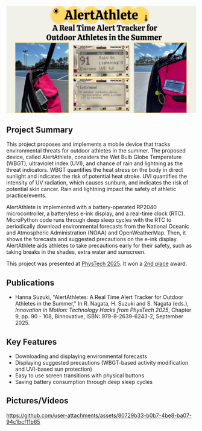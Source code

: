 <p align="center">
  <img src="images/logo.jpg" width="750" />
</p>

## Project Summary 

This project proposes and implements a mobile device that tracks environmental threats for outdoor athletes in the summer. The proposed device, called AlertAthlete, considers the Wet Bulb Globe Temperature (WBGT), ultraviolet index (UVI), and chance of rain and lightning as the threat indicators. WBGT quantifies the heat stress on the body in direct sunlight and indicates the risk of potential heat stroke. UVI quantifies the intensity of UV radiation, which causes sunburn, and indicates the risk of potential skin cancer. Rain and lightning impact the safety of athletic practice/events. 

AlertAthlete is implemented with a battery-operated RP2040 microcontroller, a batteryless e-ink display, and a real-time clock (RTC). MicroPython code runs through deep sleep cycles with the RTC to periodically download environmental forecasts from the National Oceanic and Atmospheric Administration (NOAA) and OpenWeatherMap. Then, it shows the forecasts and suggested precautions on the e-ink display. AlertAthlete aids athletes to take precautions early for their safety, such as taking breaks in the shades, extra water and sunscreen. 

This project was presented at [PhysTech 2025](https://phystech2025.devpost.com/). It won a [2nd place](https://phystech2025.devpost.com/project-gallery) award.

## Publications

- Hanna Suzuki, "AlertAthletes: A Real Time Alert Tracker for Outdoor Athletes in the Summer," In R. Nagata, H. Suzuki and S. Nagata (eds.), *Innovation in Motion: Technology Hacks from PhysTech 2025*, Chapter 9, pp. 90 - 108, Binnovative, ISBN: 979-8-2639-6243-2, September 2025.

## Key Features

- Downloading and displaying environmental forecasts
- Displaying suggested precautions (WBGT-based activity modification and UVI-based sun protection)
- Easy to use screen transitions with physical buttons
- Saving battery consumption through deep sleep cycles 

## Pictures/Videos

https://github.com/user-attachments/assets/80729b33-b0b7-4be8-ba07-94c1bcf11b65

